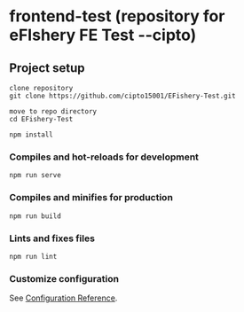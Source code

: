 # frontend-test (repository for eFIshery FE Test --cipto)

## Project setup
```
clone repository
git clone https://github.com/cipto15001/EFishery-Test.git
```
```
move to repo directory
cd EFishery-Test
```
```
npm install
```

### Compiles and hot-reloads for development
```
npm run serve
```

### Compiles and minifies for production
```
npm run build
```

### Lints and fixes files
```
npm run lint
```

### Customize configuration
See [Configuration Reference](https://cli.vuejs.org/config/).
